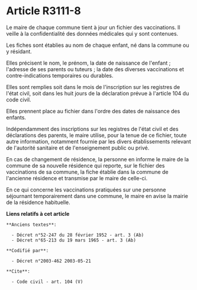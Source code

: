 # Article R3111-8

Le maire de chaque commune tient à jour un fichier des vaccinations. Il veille à la confidentialité des données médicales qui
y sont contenues.

Les fiches sont établies au nom de chaque enfant, né dans la commune ou y résidant.

Elles précisent le nom, le prénom, la date de naissance de l'enfant ; l'adresse de ses parents ou tuteurs ; la date des
diverses vaccinations et contre-indications temporaires ou durables.

Elles sont remplies soit dans le mois de l'inscription sur les registres de l'état civil, soit dans les huit jours de la
déclaration prévue à l'article 104 du code civil.

Elles prennent place au fichier dans l'ordre des dates de naissance des enfants.

Indépendamment des inscriptions sur les registres de l'état civil et des déclarations des parents, le maire utilise, pour la
tenue de ce fichier, toute autre information, notamment fournie par les divers établissements relevant de l'autorité
sanitaire et de l'enseignement public ou privé.

En cas de changement de résidence, la personne en informe le maire de la commune de sa nouvelle résidence qui reporte, sur le
fichier des vaccinations de sa commune, la fiche établie dans la commune de l'ancienne résidence et transmise par le maire de
celle-ci.

En ce qui concerne les vaccinations pratiquées sur une personne séjournant temporairement dans une commune, le maire en avise
la mairie de la résidence habituelle.

**Liens relatifs à cet article**

	**Anciens textes**:

	  - Décret n°52-247 du 28 février 1952 - art. 3 (Ab)
	  - Décret n°65-213 du 19 mars 1965 - art. 3 (Ab)

	**Codifié par**:

	  - Décret n°2003-462 2003-05-21

	**Cite**:

	  - Code civil - art. 104 (V)
